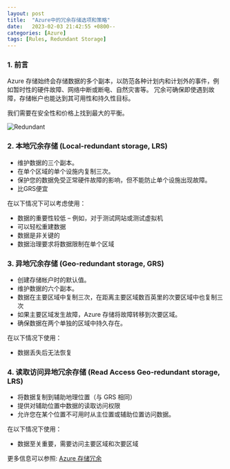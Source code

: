 ```yaml
---
layout: post
title:  "Azure中的冗余存储选项和策略"
date:   2023-02-03 21:42:55 +0800--
categories: [Azure]
tags: [Rules, Redundant Storage]  
---
```


### 1. 前言

Azure 存储始终会存储数据的多个副本，以防范各种计划内和计划外的事件，例如暂时性的硬件故障、网络中断或断电、自然灾害等。 冗余可确保即使遇到故障，存储帐户也能达到其可用性和持久性目标。

我们需要在安全性和价格上找到最大的平衡。

![Redundant](https://ssw.com.au/rules/static/b8e687da6193dae51bf6ebd0a3067301/d7854/azure-graphic.jpg)

### 2. 本地冗余存储 (Local-redundant storage, LRS)

- 维护数据的三个副本。
- 在单个区域的单个设施内复制三次。
- 保护您的数据免受正常硬件故障的影响，但不能防止单个设施出现故障。
- 比GRS便宜
  
在以下情况下可以考虑使用：

- 数据的重要性较低 – 例如，对于测试网站或测试虚拟机
- 可以轻松重建数据
- 数据是非关键的
- 数据治理要求将数据限制在单个区域

### 3. 异地冗余存储 (Geo-redundant storage, GRS)

- 创建存储帐户时的默认值。
- 维护数据的六个副本。
- 数据在主要区域中复制三次，在距离主要区域数百英里的次要区域中也复制三次
- 如果主要区域发生故障，Azure 存储将故障转移到次要区域。
- 确保数据在两个单独的区域中持久存在。

在以下情况下使用：

- 数据丢失后无法恢复

### 4. 读取访问异地冗余存储 (Read Access Geo-redundant storage, LRS)

- 将数据复制到辅助地理位置（与 GRS 相同）
- 提供对辅助位置中数据的读取访问权限
- 允许您在某个位置不可用时从主位置或辅助位置访问数据。
  
在以下情况下使用：

- 数据至关重要，需要访问主要区域和次要区域

更多信息可以参照: [Azure 存储冗余](https://learn.microsoft.com/zh-cn/azure/storage/common/storage-redundancy?wt.mc_id=MVP_324329)